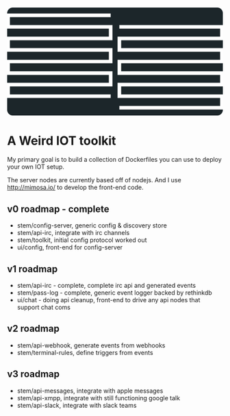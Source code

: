 ![exo-cortex](https://raw.githubusercontent.com/goldbuick/exo-cortex/master/logo.png)

A Weird IOT toolkit
===================

My primary goal is to build a collection of Dockerfiles you can use to deploy your own
IOT setup.

The server nodes are currently based off of nodejs. And I use http://mimosa.io/ to develop the front-end code.

## v0 roadmap - complete
* stem/config-server, generic config & discovery store
* stem/api-irc, integrate with irc channels
* stem/toolkit, initial config protocol worked out
* ui/config, front-end for config-server

## v1 roadmap
* stem/api-irc - complete, complete irc api and generated events
* stem/pass-log - complete, generic event logger backed by rethinkdb
* ui/chat - doing api cleanup, front-end to drive any api nodes that support chat coms

## v2 roadmap
* stem/api-webhook, generate events from webhooks
* stem/terminal-rules, define triggers from events

## v3 roadmap
* stem/api-messages, integrate with apple messages
* stem/api-xmpp, integrate with still functioning google talk
* stem/api-slack, integrate with slack teams
